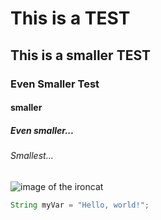 # This is a TEST
## This is a smaller TEST
### Even Smaller Test
#### smaller
##### Even smaller...
###### Smallest...

![image of the ironcat](https://octodex.github.com/images/ironcat.jpg)

``` java
String myVar = "Hello, world!";
```
